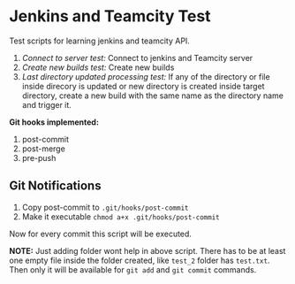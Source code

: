 # Jenkins and Teamcity Test

Test scripts for learning jenkins and teamcity API.

1. *Connect to server test:* Connect to jenkins and Teamcity server
2. *Create new builds test:* Create new builds
3. *Last directory updated processing test:* If any of the directory or file inside direcory is updated or new directory is created inside target directory, create a new build with the same name as the directory name and trigger it.

**Git hooks implemented:**

1. post-commit
2. post-merge
3. pre-push

## Git Notifications

1. Copy post-commit to `.git/hooks/post-commit`
2. Make it executable  `chmod a+x .git/hooks/post-commit`

Now for every commit this script will be executed.

**NOTE:** Just adding folder wont help in above script. There has to be at least one
empty file inside the folder created, like `test_2` folder has `test.txt`. Then
only it will be available for `git add` and `git commit` commands.




